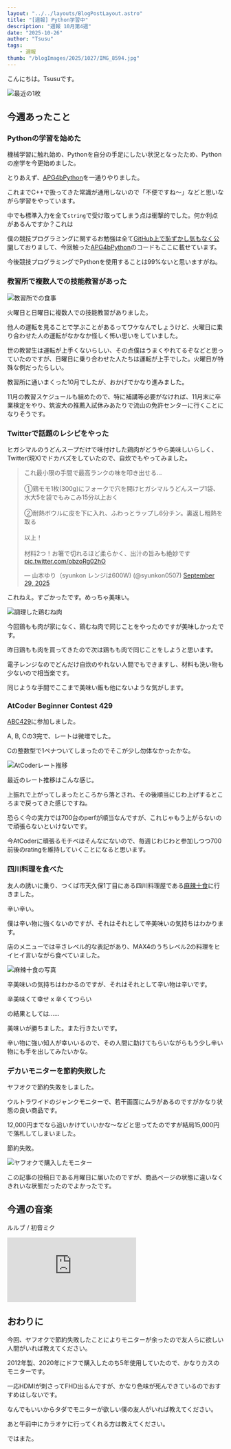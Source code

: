 ```yaml
---
layout: "../../layouts/BlogPostLayout.astro"
title: "[週報] Python学習中"
description: "週報 10月第4週"
date: "2025-10-26"
author: "Tsusu"
tags:
    - 週報
thumb: "/blogImages/2025/1027/IMG_8594.jpg"
---
```


こんにちは。Tsusuです。

![最近の1枚](/blogImages/2025/1027/IMG_8594.jpg)
## 今週あったこと
### Pythonの学習を始めた
機械学習に触れ始め、Pythonを自分の手足にしたい状況となったため、Pythonの座学を今更始めました。

とりあえず、[APG4bPython](https://atcoder.jp/contests/APG4bPython)を一通りやりました。

これまでC++で扱ってきた常識が通用しないので「不便ですね～」などと思いながら学習をやっています。

中でも標準入力を全て```string```で受け取ってしまう点は衝撃的でした。何か利点があるんですか？これは

僕の競技プログラミングに関するお勉強は全て[GitHub上で恥ずかし気もなく公開](https://github.com/tsusu0409/atcoder)しておりまして、今回触った[APG4bPython](https://atcoder.jp/contests/APG4bPython)のコードもここに載せています。

今後競技プログラミングでPythonを使用することは99%ないと思いますがね。

### 教習所で複数人での技能教習があった
![教習所での食事](/blogImages/2025/1027/IMG_8592.jpg)

火曜日と日曜日に複数人での技能教習がありました。

他人の運転を見ることで学ぶことがあるってワケなんでしょうけど、火曜日に乗り合わせた人の運転がなかなか怪しく怖い思いをしていました。

世の教習生は運転が上手くないらしい、その点僕はうまくやれてるぞなどと思っていたのですが、日曜日に乗り合わせた人たちは運転が上手でした。火曜日が特殊な例だったらしい。

教習所に通いまくった10月でしたが、おかげでかなり進みました。

11月の教習スケジュールも組めたので、特に補講等必要がなければ、11月末に卒業検定をやり、筑波大の推薦入試休みあたりで流山の免許センターに行くことになりそうです。

### Twitterで話題のレシピをやった
ヒガシマルのうどんスープだけで味付けした鶏肉がどうやら美味しいらしく、Twitter(現X)でドカバズをしていたので、自炊でもやってみました。

<blockquote class="twitter-tweet"><p lang="ja" dir="ltr">これ最小限の手間で最高ランクの味を叩き出せる…<br><br>①鶏モモ1枚(300g)にフォークで穴を開けヒガシマルうどんスープ1袋、水大5を袋でもみこみ15分以上おく<br><br>②耐熱ボウルに皮を下に入れ、ふわっとラップし6分チン。裏返し粗熱を取る<br><br>以上！<br><br>材料2つ！お箸で切れるほど柔らかく、出汁の旨みも絶妙です <a href="https://t.co/obzoRg02hO">pic.twitter.com/obzoRg02hO</a></p>&mdash; 山本ゆり（syunkon レンジは600W) (@syunkon0507) <a href="https://twitter.com/syunkon0507/status/1972633660403949793?ref_src=twsrc%5Etfw">September 29, 2025</a></blockquote> <script async src="https://platform.twitter.com/widgets.js" charset="utf-8"></script>

これねえ。すごかったです。めっちゃ美味い。

![調理した鶏むね肉](/blogImages/2025/1027/1CC52499-334D-4CC7-8DB3-BF659B070704.jpg)

今回鶏もも肉が家になく、鶏むね肉で同じことをやったのですが美味しかったです。

昨日鶏もも肉を買ってきたので次は鶏もも肉で同じことをしようと思います。

電子レンジなのでどんだけ自炊のやれない人間でもできますし、材料も洗い物も少ないので相当楽です。

同じような手間でここまで美味い飯も他にないような気がします。

### AtCoder Beginner Contest 429
[ABC429](https://atcoder.jp/contests/abc428)に参加しました。

A, B, Cの3完で、レートは微増でした。

Cの整数型で1ペナついてしまったのでそこが少し勿体なかったかな。

![AtCoderレート推移](/blogImages/2025/1027/atcoder_rating.png)

最近のレート推移はこんな感じ。

上振れで上がってしまったところから落とされ、その後順当にじわ上げするところまで戻ってきた感じですね。

恐らく今の実力では700台のperfが順当なんですが、これじゃもう上がらないので頑張らないといけないです。

今AtCoderに頑張るモチベはそんなにないので、毎週じわじわと参加しつつ700前後のratingを維持していくことになると思います。

### 四川料理を食べた
友人の誘いに乗り、つくば市天久保1丁目にある四川料理屋である[麻辣十食](https://x.com/malajyuusyoku)に行きました。

辛い辛い。

僕は辛い物に強くないのですが、それはそれとして辛美味いの気持ちはわかります。

店のメニューでは辛さレベル的な表記があり、MAX4のうちレベル2の料理をヒイヒイ言いながら食べていました。

![麻辣十食の写真](/blogImages/2025/1027/IMG_8594.jpg)

辛美味いの気持ちはわかるのですが、それはそれとして辛い物は辛いです。

辛美味くて幸せ x 辛くてつらい

の結果としては......

美味いが勝ちました。また行きたいです。

辛い物に強い知人が幸いいるので、その人間に助けてもらいながらもう少し辛い物にも手を出してみたいかな。

### デカいモニターを節約失敗した
ヤフオクで節約失敗をしました。

ウルトラワイドのジャンクモニターで、若干画面にムラがあるのですがかなり状態の良い商品です。

12,000円までなら追いかけていいかな～などと思ってたのですが結局15,000円で落札してしまいました。

節約失敗。

![ヤフオクで購入したモニター](/blogImages/2025/1027/IMG_8597.jpg)

この記事の投稿日である月曜日に届いたのですが、商品ページの状態に違いなくきれいな状態だったのでよかったです。

## 今週の音楽
ルルブ / 初音ミク
<iframe src="https://www.youtube.com/embed/p5hojvz0Y8g" title="ルルブ / 初音ミク" frameborder="0" allow="accelerometer; autoplay; clipboard-write; encrypted-media; gyroscope; picture-in-picture; web-share" referrerpolicy="strict-origin-when-cross-origin" allowfullscreen></iframe>

## おわりに
今回、ヤフオクで節約失敗したことによりモニターが余ったので友人らに欲しい人間がいれば教えてください。

2012年製、2020年にドフで購入したのち5年使用していたので、かなりカスのモニターです。

一応HDMIが刺さってFHD出るんですが、かなり色味が死んできているのでおすすめはしないです。

なんでもいいからタダでモニターが欲しい僕の友人がいれば教えてください。

あと午前中にカラオケに行ってくれる方は教えてください。

ではまた。